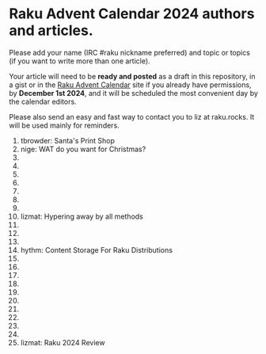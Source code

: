 # Raku Advent Calendar 2024 authors and articles.

Please add your name (IRC #raku nickname preferred) and topic or
topics (if you want to write more than one article).

Your article will need to be **ready and posted** as a draft in 
this repository, in a gist or in the 
[Raku Advent Calendar](https://raku-advent.blog) site if you 
already have permissions, by 
**December 1st 2024**,
and it will be scheduled the most convenient day by the calendar
editors.

Please also send an easy and fast way to contact you to liz at raku.rocks. It will be used mainly for
reminders.

1. tbrowder: Santa's Print Shop
2. nige: WAT do you want for Christmas?  
3.
4.
5.
6.
7.
8.
9.
10. lizmat: Hypering away by all methods
11.
12.
13.
14. hythm: Content Storage For Raku Distributions
15.
16. 
17.
18.
19.
20.
21.
22.
23.
24.
25. lizmat: Raku 2024 Review
